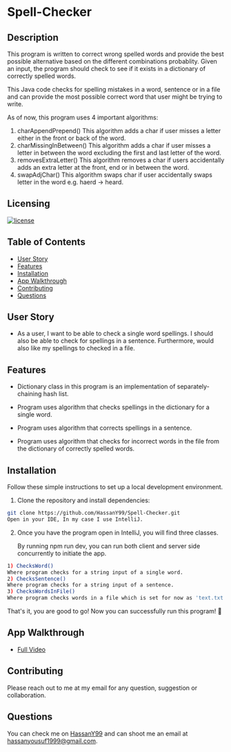 # Spell-Checker

 ## Description

  This program is written to correct wrong spelled words and provide the best possible alternative based on the different combinations probablity. Given an input, the program should check to see if it exists in a dictionary of correctly spelled words.
  
  This Java code checks for spelling mistakes in a word, sentence or in a file and can provide the most possible correct word that user might be trying to write.
  
  As of now, this program uses 4 important algorithms:
  1) charAppendPrepend()
    This algorithm adds a char if user misses a letter either in the front or back of the word.
  2) charMissingInBetween()
    This algorithm adds a char if user misses a letter in between the word excluding the first and last letter of the word.
  3) removesExtraLetter()
    This algorithm removes a char if users accidentally adds an extra letter at the front, end or in between the word.
  4) swapAdjChar()
    This algorithm swaps char if user accidentally swaps letter in the word e.g. haerd -> heard.
  

  ## Licensing

  [![license](https://img.shields.io/badge/license-MIT-blue)](https://shields.io)

  ## Table of Contents
  - [User Story](#user-story)
  - [Features](#features)
  - [Installation](#installation)
  - [App Walkthrough](#app-walkthrough)
  - [Contributing](#contributing)
  - [Questions](#questions)

  ## User Story

* As a user, I want to be able to check a single word spellings. I should also be able to check for spellings in a sentence. Furthermore, would also like my spellings to checked in a file.

## Features

  * Dictionary class in this program is an implementation of separately-chaining hash list.

  * Program uses algorithm that checks spellings in the dictionary for a single word.

  * Program uses algorithm that corrects spellings in a sentence.

  * Program uses algorithm that checks for incorrect words in the file from the dictionary of correctly spelled words.

  ## Installation

  Follow these simple instructions to set up a local development environment.

1. Clone the repository and install dependencies:

  ```bash
  git clone https://github.com/HassanY99/Spell-Checker.git
  Open in your IDE, In my case I use IntelliJ.
  ```

2. Once you have the program open in IntelliJ, you will find three classes.

    By running npm run dev, you can run both client and server side concurrently to initiate the app.

  ```bash
  1) ChecksWord()
  Where program checks for a string input of a single word.
  2) ChecksSentence()
  Where program checks for a string input of a sentence.
  3) ChecksWordsInFile()
  Where program checks words in a file which is set for now as 'text.txt' but you can use your own text file as well.
  ```

That's it, you are good to go! Now you can successfully run this program! 👾

  
  ## App Walkthrough

  - [Full Video](https://drive.google.com/file/d/1Ys2LGScf0zBTgnlRZZwn5Dw164LzmTkQ/view)
  

  ## Contributing

  Please reach out to me at my email for any question, suggestion or collaboration.

  ## Questions

  You can check me on [HassanY99](https://github.com/HassanY99) and can shoot me an email at hassanyousuf1999@gmail.com.

